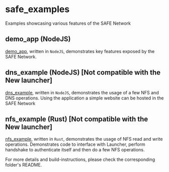 # safe_examples
Examples showcasing various features of the SAFE Network

## demo_app (NodeJS)
[demo_app](demo_app), written in `NodeJS`, demonstrates key features exposed by the SAFE Network.

## dns_example (NodeJS) [Not compatible with the New launcher]
[dns_example](dns_example), written in `NodeJS`, demonstrates the usage of a few NFS and DNS operations.
Using the application a simple website can be hosted in the SAFE Network

## nfs_example (Rust) [Not compatible with the New launcher]
[nfs_example](nfs_example), written in `Rust`, demonstrates the usage of NFS read and write operations.
Demonstrates code to interface with Launcher, perform handshake to authenticate itself and then do a
few NFS operations.

For more details and build-instructions, please check the corresponding folder's README.
